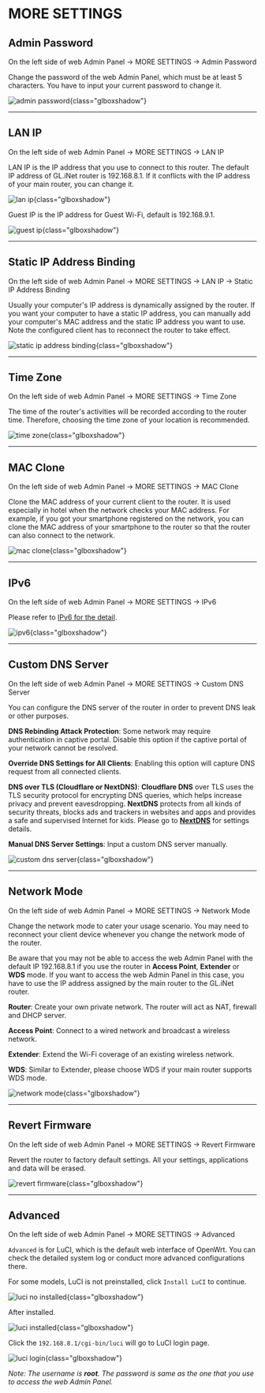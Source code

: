 # MORE SETTINGS

## Admin Password

On the left side of web Admin Panel -> MORE SETTINGS -> Admin Password

Change the password of the web Admin Panel, which must be at least 5 characters. You have to input your current password to change it.

![admin password](https://static.gl-inet.com/docs/router/en/3/setup/share/more_settings/admin_password.png){class="glboxshadow"}

---

## LAN IP

On the left side of web Admin Panel -> MORE SETTINGS -> LAN IP

LAN IP is the IP address that you use to connect to this router. The default IP address of GL.iNet router is 192.168.8.1. If it conflicts with the IP address of your main router, you can change it.

![lan ip](https://static.gl-inet.com/docs/router/en/3/setup/share/more_settings/lan_ip.png){class="glboxshadow"}

Guest IP is the IP address for Guest Wi-Fi, default is 192.168.9.1.

![guest ip](https://static.gl-inet.com/docs/router/en/3/setup/share/more_settings/guest_ip.png){class="glboxshadow"}

---

## Static IP Address Binding

On the left side of web Admin Panel -> MORE SETTINGS -> LAN IP -> Static IP Address Binding

Usually your computer's IP address is dynamically assigned by the router. If you want your computer to have a static IP address, you can manually add your computer's MAC address and the static IP address you want to use.
Note the configured client has to reconnect the router to take effect.

![static ip address binding](https://static.gl-inet.com/docs/router/en/3/setup/share/more_settings/static_ip_address_binding.png){class="glboxshadow"}

---

## Time Zone

On the left side of web Admin Panel -> MORE SETTINGS -> Time Zone

The time of the router's activities will be recorded according to the router time. Therefore, choosing the time zone of your location is recommended.

![time zone](https://static.gl-inet.com/docs/router/en/3/setup/share/more_settings/time_zone.png){class="glboxshadow"}

---

## MAC Clone

On the left side of web Admin Panel -> MORE SETTINGS -> MAC Clone

Clone the MAC address of your current client to the router. It is used especially in hotel when the network checks your MAC address. For example, if you got your smartphone registered on the network, you can clone the MAC address of your smartphone to the router so that the router can also connect to the network.

![mac clone](https://static.gl-inet.com/docs/router/en/3/setup/share/more_settings/mac_clone.png){class="glboxshadow"}

---

## IPv6

On the left side of web Admin Panel -> MORE SETTINGS -> IPv6

Please refer to [IPv6 for the detail](../../tutorials/ipv6.md).

![ipv6](https://static.gl-inet.com/docs/router/en/3/setup/share/more_settings/ipv6.png){class="glboxshadow"}

---

## Custom DNS Server

On the left side of web Admin Panel -> MORE SETTINGS -> Custom DNS Server

You can configure the DNS server of the router in order to prevent DNS leak or other purposes.

**DNS Rebinding Attack Protection**: Some network may require authentication in captive portal. Disable this option if the captive portal of your network cannot be resolved.

**Override DNS Settings for All Clients**: Enabling this option will capture DNS request from all connected clients.

**DNS over TLS (Cloudflare or NextDNS)**: 
**Cloudflare DNS** over TLS uses the TLS security protocol for encrypting DNS queries, which helps increase privacy and prevent eavesdropping.
**NextDNS** protects from all kinds of security threats, blocks ads and trackers in websites and apps and provides a safe and supervised Internet for kids. Please go to [**NextDNS**](../../tutorials/nextdns.md) for settings details. 

**Manual DNS Server Settings**: Input a custom DNS server manually.

![custom dns server](https://static.gl-inet.com/docs/router/en/3/setup/share/more_settings/custom_dns_server.png){class="glboxshadow"}

---

## Network Mode

On the left side of web Admin Panel -> MORE SETTINGS -> Network Mode

Change the network mode to cater your usage scenario. You may need to reconnect your client device whenever you change the network mode of the router.

Be aware that you may not be able to access the web Admin Panel with the default IP 192.168.8.1 if you use the router in **Access Point**, **Extender** or **WDS** mode. If you want to access the web Admin Panel in this case, you have to use the IP address assigned by the main router to the GL.iNet router.

**Router**: Create your own private network. The router will act as NAT, firewall and DHCP server.

**Access Point**: Connect  to a wired network and broadcast a wireless network.

**Extender**: Extend the Wi-Fi coverage of an existing wireless network.

**WDS**: Similar to Extender, please choose WDS if your main router supports WDS mode.

![network mode](https://static.gl-inet.com/docs/router/en/3/setup/share/more_settings/network_mode.png){class="glboxshadow"}

---

## Revert Firmware

On the left side of web Admin Panel -> MORE SETTINGS -> Revert Firmware

Revert the router to factory default settings. All your settings, applications and data will be erased.

![revert firmware](https://static.gl-inet.com/docs/router/en/3/setup/share/more_settings/revert_firmware.png){class="glboxshadow"}

---

## Advanced

On the left side of web Admin Panel -> MORE SETTINGS -> Advanced

`Advanced` is for LuCI, which is the default web interface of OpenWrt. You can check the detailed system log or conduct more advanced configurations there.

For some models, LuCI is not preinstalled, click `Install LuCI` to continue.

![luci no installed](https://static.gl-inet.com/docs/router/en/3/setup/share/more_settings/luci/luci_no_installed.png){class="glboxshadow"}

After installed.

![luci installed](https://static.gl-inet.com/docs/router/en/3/setup/share/more_settings/luci/luci_installed.png){class="glboxshadow"}

Click the `192.168.8.1/cgi-bin/luci` will go to LuCI login page.

![luci login](https://static.gl-inet.com/docs/router/en/3/setup/share/more_settings/luci/luci_login.png){class="glboxshadow"}

*Note: The username is **root**. The password is same as the one that you use to access the web Admin Panel.*

